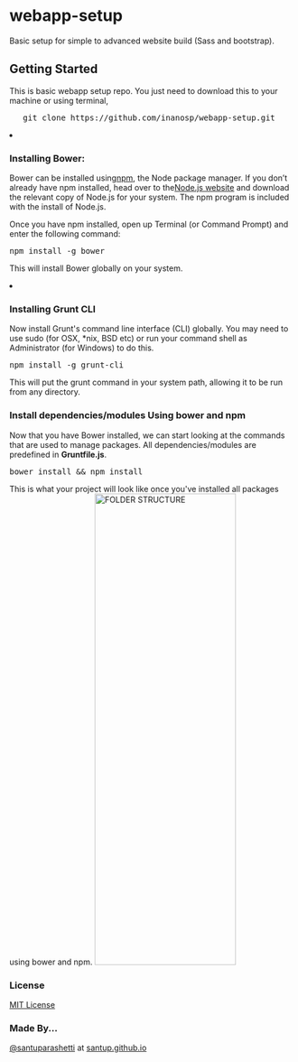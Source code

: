 webapp-setup
============

Basic setup for simple to advanced website build (Sass and bootstrap).


<h2>Getting Started</h2>

This is basic webapp setup repo. You just need to download this to your machine or using terminal,

<ul>
<pre>git clone https://github.com/inanosp/webapp-setup.git</pre>
</ul>

<li><h3>Installing Bower:</h3></li>

Bower can be installed using<a href="https://npmjs.org/" target="_blank">npm</a>, the Node package manager. If you don’t already have npm installed, head over to the<a href="http://nodejs.org/" target="_blank">Node.js website</a> and download the relevant copy of Node.js for your system. The npm program is included with the install of Node.js.

Once you have npm installed, open up Terminal (or Command Prompt) and enter the following command:<br>

<pre>npm install -g bower</pre>

This will install Bower globally on your system.

<li><h3>Installing Grunt CLI</h3></li>
Now install Grunt's command line interface (CLI) globally. You may need to use sudo (for OSX, *nix, BSD etc) or run your command shell as Administrator (for Windows) to do this.

<pre>npm install -g grunt-cli</pre>

This will put the grunt command in your system path, allowing it to be run from any directory.


<h3>Install dependencies/modules Using bower and npm</h3>
Now that you have Bower installed, we can start looking at the commands that are used to manage packages.
All dependencies/modules are predefined in <strong>Gruntfile.js</strong>.

<pre>bower install && npm install</pre>

This is what your project will look like once you've installed all packages using bower and npm.
<img src="https://lh4.googleusercontent.com/-A22RswAgaO8/VJbgKmZp6hI/AAAAAAAABgs/EGt7-dS-rno/w202-h614-no/structure.png" width="250" height="835" alt="FOLDER STRUCTURE"></img>

<h3>License</h3>
<a href="http://en.wikipedia.org/wiki/MIT_License" target="_blank"> MIT License</a>

<h3>Made By...</h3>
<a href="https://twitter.com/santuparashetti" target="_blank">@santuparashetti</a> at <a href="http://santup.github.io/" target="_blank">santup.github.io</a> 

